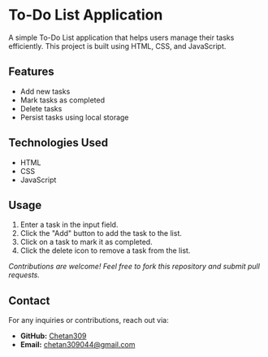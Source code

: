 # To-Do List Application

A simple To-Do List application that helps users manage their tasks efficiently. This project is built using HTML, CSS, and JavaScript.

## Features

- Add new tasks
- Mark tasks as completed
- Delete tasks
- Persist tasks using local storage

## Technologies Used

- HTML
- CSS
- JavaScript

## Usage

1. Enter a task in the input field.
2. Click the "Add" button to add the task to the list.
3. Click on a task to mark it as completed.
4. Click the delete icon to remove a task from the list.


*Contributions are welcome! Feel free to fork this repository and submit pull requests.*


## Contact

For any inquiries or contributions, reach out via:

- **GitHub:** [Chetan309](https://github.com/Chetan309)
- **Email:** [chetan309044@gmail.com](mailto:chetan309044@gmail.com)
